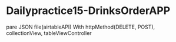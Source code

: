 # Dailypractice15-DrinksOrderAPP
pare JSON file(airtableAPI) With httpMethod(DELETE, POST), collectionView, tableViewController
